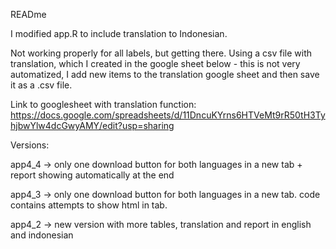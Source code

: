 READme 

I modified app.R to include translation to Indonesian.

Not working properly for all labels, but getting there.
Using a csv file with translation, which I created in the google sheet below - this is not very automatized, I add new items to the translation google sheet and then save it as a .csv file. 

Link to googlesheet with translation function:
https://docs.google.com/spreadsheets/d/11DncuKYrns6HTVeMt9rR50tH3TyhjbwYlw4dcGwyAMY/edit?usp=sharing

Versions:

app4_4 -> only one download button for both languages in a new tab + report showing automatically at the end

app4_3 -> only one download button for both languages in a new tab. code contains attempts to show html in tab. 

app4_2 -> new version with more tables, translation and report in english and indonesian


